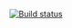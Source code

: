 [![Build status](https://ci.appveyor.com/api/projects/status/05jdtjvdtu6vq631?svg=true)](https://ci.appveyor.com/project/vmantsevich/patterns2)
